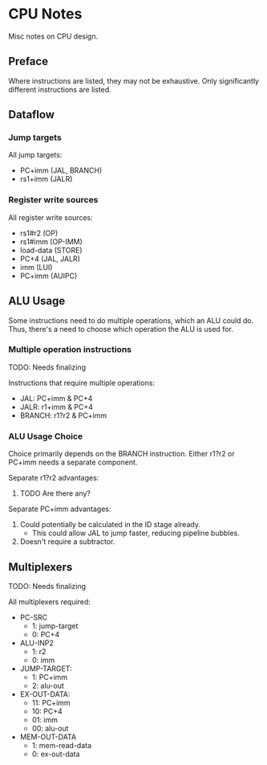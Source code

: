 # CPU Notes

Misc notes on CPU design.

## Preface

Where instructions are listed, they may not be exhaustive.
Only significantly different instructions are listed.

## Dataflow

### Jump targets

All jump targets:
* PC+imm (JAL, BRANCH)
* rs1+imm (JALR)

### Register write sources

All register write sources:
* rs1#r2 (OP)
* rs1#imm (OP-IMM)
* load-data (STORE)
* PC+4 (JAL, JALR)
* imm (LUI)
* PC+imm (AUIPC)

## ALU Usage

Some instructions need to do multiple operations, which an ALU could do.
Thus, there's a need to choose which operation the ALU is used for.

### Multiple operation instructions

TODO: Needs finalizing

Instructions that require multiple operations:
* JAL: PC+imm & PC+4
* JALR: r1+imm & PC+4
* BRANCH: r1?r2 & PC+imm

### ALU Usage Choice

Choice primarily depends on the BRANCH instruction.
Either r1?r2 or PC+imm needs a separate component.

Separate r1?r2 advantages:
1. TODO Are there any?

Separate PC+imm advantages:
1. Could potentially be calculated in the ID stage already.
   * This could allow JAL to jump faster, reducing pipeline bubbles.
2. Doesn't require a subtractor.

## Multiplexers

TODO: Needs finalizing

All multiplexers required:
* PC-SRC
  * 1: jump-target
  * 0: PC+4
* ALU-INP2
  * 1: r2
  * 0: imm
* JUMP-TARGET:
  * 1: PC+imm
  * 2: alu-out
* EX-OUT-DATA:
  * 11: PC+imm
  * 10: PC+4
  * 01: imm
  * 00: alu-out
* MEM-OUT-DATA
  * 1: mem-read-data
  * 0: ex-out-data